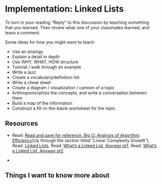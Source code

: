 Implementation: Linked Lists
=================================

To turn in your reading “Reply” to this discussion by teaching something that you learned. Then review what one of your classmates learned, and leave a comment.

Some ideas for how you might want to teach:

* Use an analogy
* Explain a detail in depth
* Use WHY, WHAT, HOW structure
* Tutorial / walk through an example
* Write a quiz
* Create a vocabulary/definition list
* Write a cheat sheet
* Create a diagram / visualization / cartoon of a topic
* Anthropomorphize the concepts, and write a conversation between them
* Build a map of the information
* Construct a fill-in-the-blank worksheet for the topic

Resources
---------

* Read: [Read and save for reference: Big O: Analysis of Algorithm Efficiency](https://codefellows.github.io/common_curriculum/data_structures_and_algorithms/Code_401/class-05/resources/big_oh.html)(Up through the section titled “Linear Complexity Growth”),
Read: [Linked Lists](https://codefellows.github.io/common_curriculum/data_structures_and_algorithms/Code_401/class-05/resources/singly_linked_list.html),
Read: [What’s a Linked List, Anyway pt1](https://medium.com/basecs/whats-a-linked-list-anyway-part-1-d8b7e6508b9d),
Read: [What’s a Linked List, Anyway pt2](https://medium.com/basecs/whats-a-linked-list-anyway-part-2-131d96f71996)

* 

## Things I want to know more about